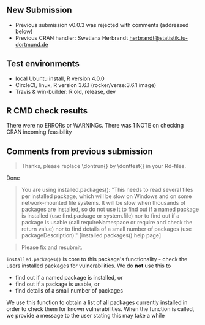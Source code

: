 ## New Submission
  * Previous submission v0.0.3 was rejected with comments (addressed below)
  * Previous CRAN handler: Swetlana Herbrandt <herbrandt@statistik.tu-dortmund.de>

## Test environments
  * local Ubuntu install, R version 4.0.0
  * CircleCI, linux, R version 3.6.1 (rocker/verse:3.6.1 image)
  * Travis & win-builder: R old, release, dev

## R CMD check results

There were no ERRORs or WARNINGs.
There was 1 NOTE on checking CRAN incoming feasibility

## Comments from previous submission

> Thanks, please replace \dontrun{} by \donttest{} in your Rd-files.

Done

> You are using installed.packages():
> "This needs to read several files per installed package, which will be
> slow on Windows and on some network-mounted file systems.
> It will be slow when thousands of packages are installed, so do not use
> it to find out if a named package is installed (use find.package or
> system.file) nor to find out if a package is usable (call
> requireNamespace or require and check the return value) nor to find
> details of a small number of packages (use packageDescription)."
> [installed.packages() help page]

> Please fix and resubmit.

`installed.packages()` is core to this package's functionality - check the users
installed packages for vulnerabilities. We do __not__ use this to
 * find out if a named package is installed, or
 * find out if a package is usable, or
 * find details of a small number of packages

We use this function to obtain a list of all packages currently installed in order to check
them for known vulnerabilities. When the function is called, we provide a message to the user
stating this may take a while
